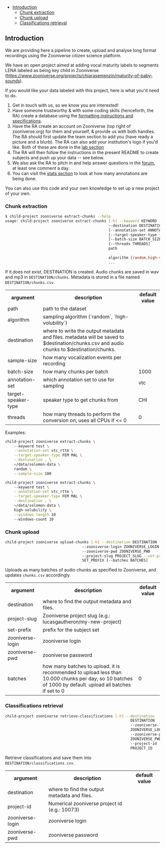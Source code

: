 - [Introduction](#introduction)
  - [Chunk extraction](#chunk-extraction)
  - [Chunk upload](#chunk-upload)
  - [Classifications retrieval](#classifications-retrieval)

## Introduction

We are providing here a pipeline to create, upload and analyse long format recordings using the Zooniverse citizen science platform.

We have an open project aimed at adding vocal maturity labels to segments LENA labeled as being key child in Zooniverse (https://www.zooniverse.org/projects/chiarasemenzin/maturity-of-baby-sounds).

If you would like your data labeled with this project, here is what you'd need to do.
1. Get in touch with us, so we know you are interested! 
2. Have someone trustworthy & with some coding skills (henceforth, the RA) create a database using the [formatting instructions and specifications](http://laac-lscp.github.io/ChildRecordsData/FORMATTING.html).
4. Have the RA create an account on Zooniverse (top right of zooniverse.org) for them and yourself, & provide us with both handles. The RA should first update the team section to add you (have ready a picture and a blurb). The RA can also add your institution's logo if you'd like. Both of these are done in the [lab section](https://www.zooniverse.org/lab/10073)
5. The RA will then follow the instructions in the present README to create subjects and push up your data -- see below.
6. We also ask the RA to pitch in and help answer questions in the [forum](https://www.zooniverse.org/projects/chiarasemenzin/maturity-of-baby-sounds/talk), at least one comment a day. 
7. You can visit the [stats section](https://www.zooniverse.org/projects/chiarasemenzin/maturity-of-baby-sounds/stats) to look at how many annotations are being done.


You can also use this code and your own knowledge to set up a new project of your own. 

### Chunk extraction

```bash
$ child-project zooniverse extract-chunks --help
usage: child-project zooniverse extract-chunks [-h] --keyword KEYWORD
                                               --destination DESTINATION
                                               [--annotation-set ANNOTATION_SET]
                                               [--target-speaker-type {CHI,OCH,FEM,MAL} [{CHI,OCH,FEM,MAL} ...]]
                                               [--batch-size BATCH_SIZE]
                                               [--threads THREADS]
                                               path
                                               
                                               algorithm {random,high-volubility}
                                               ...

```

If it does not exist, DESTINATION is created.
Audio chunks are saved in wav and mp3 in `DESTINATION/chunks`.
Metadata is stored in a file named `DESTINATION/chunks.csv`.

<table>
<tr>
    <th>argument</th>
    <th>description</th>
    <th>default value</th>
</tr>
<tr>
    <td>path</td>
    <td>path to the dataset</td>
    <td></td>
</tr>
<tr>
    <td>algorithm</td>
    <td>sampling algorithm (`random`, `high-volubility`)</td>
    <td></td>
</tr>
<tr>
    <td>destination</td>
    <td>where to write the output metadata and files. metadata will be saved to $destination/chunks.csv and audio chunks to $destination/chunks.</td>
    <td></td>
</tr>
<tr>
    <td>sample-size</td>
    <td>how many vocalization events per recording</td>
    <td></td>
</tr>
<tr>
    <td>batch-size</td>
    <td>how many chunks per batch</td>
    <td>1000</td>
</tr>
<tr>
    <td>annotation-set</td>
    <td>which annotation set to use for sampling</td>
    <td>vtc</td>
</tr>
<tr>
    <td>target-speaker-type</td>
    <td>speaker type to get chunks from</td>
    <td>CHI</td>
</tr>
<tr>
    <td>threads</td>
    <td>how many threads to perform the conversion on, uses all CPUs if <= 0</td>
    <td>0</td>
</tr>
</table>

Examples:

```bash
child-project zooniverse extract-chunks \ 
    --keyword test \
    --annotation-set vtc_rttm \
    --target-speaker-type FEM MAL \
    --destination . \
    ~/data/solomon-data \
    random \
    --sample-size 100
```

```bash
child-project zooniverse extract-chunks \ 
    --keyword test \
    --annotation-set vtc_rttm \
    --target-speaker-type FEM MAL \
    --destination . \
    ~/data/solomon-data \
    high-volubility \
    --windows-length 10
    --windows-count 10
```

### Chunk upload


```bash
child-project zooniverse upload-chunks [-h] --destination DESTINATION
                                   --zooniverse-login ZOONIVERSE_LOGIN
                                   --zooniverse-pwd ZOONIVERSE_PWD
                                   --project-slug PROJECT_SLUG --set-prefix
                                   SET_PREFIX [--batches BATCHES]
```

Uploads as many batches of audio chunks as specified to Zooniverse, and updates `chunks.csv` accordingly.

<table>
<tr>
    <th>argument</th>
    <th>description</th>
    <th>default value</th>
</tr>
<tr>
    <td>destination</td>
    <td>where to find the output metadata and files.</td>
    <td></td>
</tr>
<tr>
    <td>project-slug</td>
    <td>Zooniverse project slug (e.g.: lucasgautheron/my-new-project)</td>
    <td></td>
</tr>
<tr>
    <td>set-prefix</td>
    <td>prefix for the subject set</td>
    <td></td>
</tr>
<tr>
    <td>zooniverse-login</td>
    <td>zooniverse login</td>
    <td></td>
</tr>
<tr>
    <td>zooniverse-pwd</td>
    <td>zooniverse password</td>
    <td></td>
</tr>
<tr>
    <td>batches</td>
    <td>how many batches to upload. it is recommended to upload less than 10.000 chunks per day, so 10 batches of 1000 by default. upload all batches if set to 0</td>
    <td>0</td>
</tr>
</table>

### Classifications retrieval

```bash
child-project zooniverse retrieve-classifications [-h] --destination
                                                         DESTINATION
                                                         --zooniverse-login
                                                         ZOONIVERSE_LOGIN
                                                         --zooniverse-pwd
                                                         ZOONIVERSE_PWD
                                                         --project-id
                                                         PROJECT_ID
```

Retrieve classifications and save them into `DESTINATION/classifications.csv`.

<table>
<tr>
    <th>argument</th>
    <th>description</th>
    <th>default value</th>
</tr>
<tr>
    <td>destination</td>
    <td>where to find the output metadata and files.</td>
    <td></td>
</tr>
<tr>
    <td>project-id</td>
    <td>Numerical zooniverse project id (e.g.: 10073)</td>
    <td></td>
</tr>
<tr>
    <td>zooniverse-login</td>
    <td>zooniverse login</td>
    <td></td>
</tr>
<tr>
    <td>zooniverse-pwd</td>
    <td>zooniverse password</td>
    <td></td>
</tr>
</table>